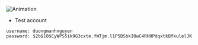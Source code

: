 ![Animation](https://github.com/lcaohoanq/Web-Snake-Game-Frontend/assets/136492579/01e5bd76-fcd4-47e0-8b05-99f27b51bea6)

- Test account

```text
username: duongmanhnguyen
password: $2b$10$CyWPS5ik9G3cxte.fWTjm.l1P5BSbkI0wC4RH9PdqxtkBfkulelJK
```
